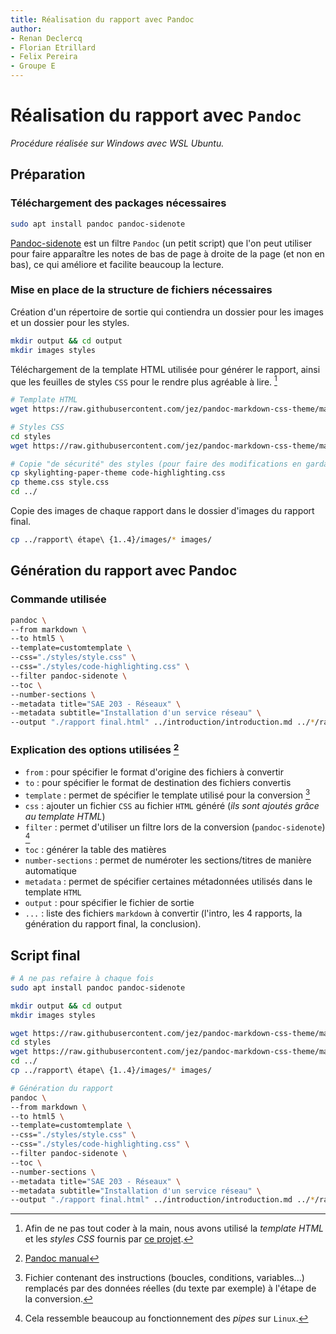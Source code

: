 ```yaml
---
title: Réalisation du rapport avec Pandoc
author:
- Renan Declercq
- Florian Etrillard
- Felix Pereira
- Groupe E
---
```


# Réalisation du rapport avec `Pandoc`

*Procédure réalisée sur Windows avec WSL Ubuntu.*

## Préparation

### Téléchargement des packages nécessaires

```bash
sudo apt install pandoc pandoc-sidenote
```

[Pandoc-sidenote](https://github.com/jez/pandoc-sidenote) est un filtre `Pandoc` (un petit script) que l'on peut utiliser pour faire apparaître les notes de bas de page à droite de la page (et non en bas), ce qui améliore et facilite beaucoup la lecture.

### Mise en place de la structure de fichiers nécessaires

Création d'un répertoire de sortie qui contiendra un dossier pour les images et un dossier pour les styles.

```bash
mkdir output && cd output
mkdir images styles
```

Téléchargement de la template HTML utilisée pour générer le rapport, ainsi que les feuilles de styles `CSS` pour le rendre plus agréable à lire. [^pandoc-templates-and-styles]

```bash
# Template HTML
wget https://raw.githubusercontent.com/jez/pandoc-markdown-css-theme/master/template.html5

# Styles CSS
cd styles
wget https://raw.githubusercontent.com/jez/pandoc-markdown-css-theme/master/public/css/{skylighting-paper-theme,theme}.css

# Copie "de sécurité" des styles (pour faire des modifications en gardant les originaux)
cp skylighting-paper-theme code-highlighting.css
cp theme.css style.css
cd ../
```

[^pandoc-templates-and-styles]: Afin de ne pas tout coder à la main, nous avons utilisé la *template HTML* et les *styles CSS* fournis par [ce projet](https://github.com/jez/pandoc-markdown-css-theme/).

Copie des images de chaque rapport dans le dossier d'images du rapport final.

```bash
cp ../rapport\ étape\ {1..4}/images/* images/
```

## Génération du rapport avec Pandoc

### Commande utilisée

```bash
pandoc \
--from markdown \
--to html5 \
--template=customtemplate \
--css="./styles/style.css" \
--css="./styles/code-highlighting.css" \
--filter pandoc-sidenote \
--toc \
--number-sections \
--metadata title="SAE 203 - Réseaux" \
--metadata subtitle="Installation d'un service réseau" \
--output "./rapport final.html" ../introduction/introduction.md ../*/rapport\ étape\ {1..4}.md ../pandoc/pandoc.md ../conclusion/conclusion.md
```

### Explication des options utilisées [^pandoc-manual]

- `from` : pour spécifier le format d'origine des fichiers à convertir
- `to` : pour spécifier le format de destination des fichiers convertis
- `template` : permet de spécifier le template utilisé pour la conversion [^template]
- `css` : ajouter un fichier `CSS` au fichier `HTML` généré (*ils sont ajoutés grâce au template HTML*)
- `filter` : permet d'utiliser un filtre lors de la conversion (`pandoc-sidenote`) [^filters]
- `toc` : générer la table des matières
- `number-sections` : permet de numéroter les sections/titres de manière automatique
- `metadata` : permet de spécifier certaines métadonnées utilisés dans le template `HTML`
- `output` : pour spécifier le fichier de sortie
- `...` : liste des fichiers `markdown` à convertir (l'intro, les 4 rapports, la génération du rapport final, la conclusion).

[^pandoc-manual]: [Pandoc manual](https://pandoc.org/MANUAL.html)
[^filters]: Cela ressemble beaucoup au fonctionnement des *pipes* sur `Linux`.
[^template]: Fichier contenant des instructions (boucles, conditions, variables...) remplacés par des données réelles (du texte par exemple) à l'étape de la conversion.

## Script final

```bash
# A ne pas refaire à chaque fois
sudo apt install pandoc pandoc-sidenote

mkdir output && cd output
mkdir images styles

wget https://raw.githubusercontent.com/jez/pandoc-markdown-css-theme/master/template.html5
cd styles
wget https://raw.githubusercontent.com/jez/pandoc-markdown-css-theme/master/public/css/{skylighting-paper-theme,theme}.css
cd ../
cp ../rapport\ étape\ {1..4}/images/* images/

# Génération du rapport
pandoc \
--from markdown \
--to html5 \
--template=customtemplate \
--css="./styles/style.css" \
--css="./styles/code-highlighting.css" \
--filter pandoc-sidenote \
--toc \
--number-sections \
--metadata title="SAE 203 - Réseaux" \
--metadata subtitle="Installation d'un service réseau" \
--output "./rapport final.html" ../introduction/introduction.md ../*/rapport\ étape\ {1..4}.md ../pandoc/pandoc.md ../conclusion/conclusion.md
```
